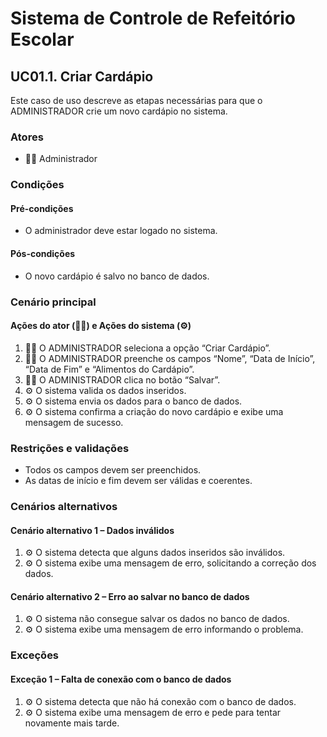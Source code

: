 # Sistema de Controle de Refeitório Escolar

## UC01.1. Criar Cardápio

Este caso de uso descreve as etapas necessárias para que o ADMINISTRADOR crie um novo cardápio no sistema.

### Atores
- 👨‍💼 Administrador

### Condições
#### Pré-condições
- O administrador deve estar logado no sistema.

#### Pós-condições
- O novo cardápio é salvo no banco de dados.

### Cenário principal
#### Ações do ator (👨‍💼) e Ações do sistema (⚙️)
1. 👨‍💼 O ADMINISTRADOR seleciona a opção “Criar Cardápio”.
2. 👨‍💼 O ADMINISTRADOR preenche os campos “Nome”, “Data de Início”, “Data de Fim” e “Alimentos do Cardápio”.
3. 👨‍💼 O ADMINISTRADOR clica no botão “Salvar”.
4. ⚙️ O sistema valida os dados inseridos.
5. ⚙️ O sistema envia os dados para o banco de dados.
6. ⚙️ O sistema confirma a criação do novo cardápio e exibe uma mensagem de sucesso.

### Restrições e validações
- Todos os campos devem ser preenchidos.
- As datas de início e fim devem ser válidas e coerentes.

### Cenários alternativos
#### Cenário alternativo 1 – Dados inválidos
1. ⚙️ O sistema detecta que alguns dados inseridos são inválidos.
2. ⚙️ O sistema exibe uma mensagem de erro, solicitando a correção dos dados.

#### Cenário alternativo 2 – Erro ao salvar no banco de dados
1. ⚙️ O sistema não consegue salvar os dados no banco de dados.
2. ⚙️ O sistema exibe uma mensagem de erro informando o problema.

### Exceções
#### Exceção 1 – Falta de conexão com o banco de dados
1. ⚙️ O sistema detecta que não há conexão com o banco de dados.
2. ⚙️ O sistema exibe uma mensagem de erro e pede para tentar novamente mais tarde.
